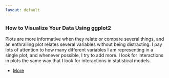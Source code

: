 ```yaml
---
layout: default
---
```


<!-- Section -->
<section>
<div class="posts">
		<article>
			<h3>How to Visualize Your Data Using ggplot2</h3>
			<p>Plots are more informative when they relate or compare several things, and an enthralling plot relates 				several variables without being distracting. I pay lots of attention to how many different variables I am 				representing in a single plot, and whenever possible, I try to add more. I look for interactions in plots the 				same way that I look for interactions in statistical models.</p>
			<ul class="actions">
				<li><a href="#" class="button">More</a></li>
			</ul>
		</article>
	</div>
</section>   
